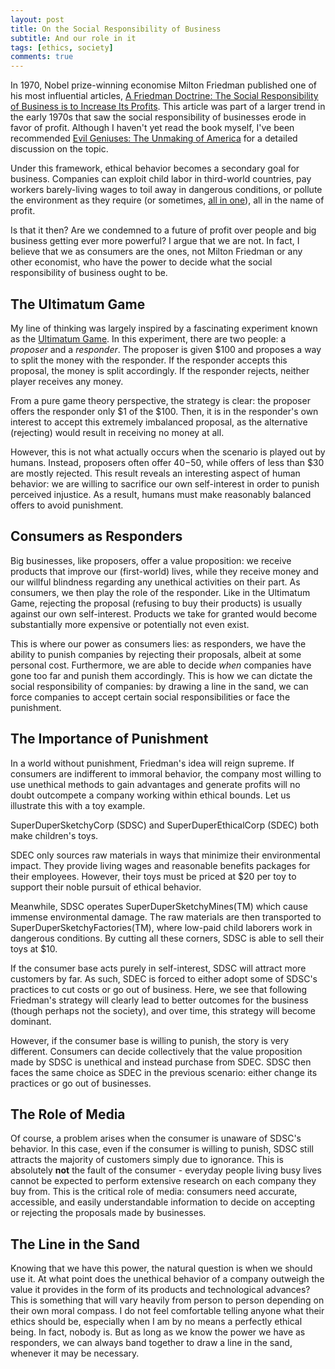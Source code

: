 ```yaml
---
layout: post
title: On the Social Responsibility of Business
subtitle: And our role in it
tags: [ethics, society]
comments: true
---
```


In 1970, Nobel prize-winning economise Milton Friedman published one of his most influential articles, [A Friedman Doctrine: The Social Responsibility of Business is to Increase Its Profits](https://www.nytimes.com/1970/09/13/archives/a-friedman-doctrine-the-social-responsibility-of-business-is-to.html). This article was part of a larger trend in the early 1970s that saw the social responsibility of businesses erode in favor of profit. Although I haven't yet read the book myself, I've been recommended [Evil Geniuses: The Unmaking of America](https://www.amazon.com/Evil-Geniuses-Unmaking-America-History/dp/1984801341) for a detailed discussion on the topic.

Under this framework, ethical behavior becomes a secondary goal for business. Companies can exploit child labor in third-world countries, pay workers barely-living wages to toil away in dangerous conditions, or pollute the environment as they require (or sometimes, [all in one](https://www.theguardian.com/global-development/2019/dec/18/how-the-race-for-cobalt-risks-turning-it-from-miracle-metal-to-deadly-chemical)), all in the name of profit.

Is that it then? Are we condemned to a future of profit over people and big business getting ever more powerful? I argue that we are not. In fact, I believe that we as consumers are the ones, not Milton Friedman or any other economist, who have the power to decide what the social responsibility of business ought to be.

## The Ultimatum Game
My line of thinking was largely inspired by a fascinating experiment known as the [Ultimatum Game](https://en.wikipedia.org/wiki/Ultimatum_game). In this experiment, there are two people: a *proposer* and a *responder*. The proposer is given $100 and proposes a way to split the money with the responder. If the responder accepts this proposal, the money is split accordingly. If the responder rejects, neither player receives any money.

From a pure game theory perspective, the strategy is clear: the proposer offers the responder only $1 of the $100. Then, it is in the responder's own interest to accept this extremely imbalanced proposal, as the alternative (rejecting) would result in receiving no money at all.

However, this is not what actually occurs when the scenario is played out by humans. Instead, proposers often offer $40-$50, while offers of less than $30 are mostly rejected. This result reveals an interesting aspect of human behavior: we are willing to sacrifice our own self-interest in order to punish perceived injustice. As a result, humans must make reasonably balanced offers to avoid punishment.

## Consumers as Responders
Big businesses, like proposers, offer a value proposition: we receive products that improve our (first-world) lives, while they receive money and our willful blindness regarding any unethical activities on their part. As consumers, we then play the role of the responder. Like in the Ultimatum Game, rejecting the proposal (refusing to buy their products) is usually against our own self-interest. Products we take for granted would become substantially more expensive or potentially not even exist.

This is where our power as consumers lies: as responders, we have the ability to punish companies by rejecting their proposals, albeit at some personal cost. Furthermore, we are able to decide *when* companies have gone too far and punish them accordingly. This is how we can dictate the social responsibility of companies: by drawing a line in the sand, we can force companies to accept certain social responsibilities or face the punishment.

## The Importance of Punishment
In a world without punishment, Friedman's idea will reign supreme. If consumers are indifferent to immoral behavior, the company most willing to use unethical methods to gain advantages and generate profits will no doubt outcompete a company working within ethical bounds. Let us illustrate this with a toy example.

SuperDuperSketchyCorp (SDSC) and SuperDuperEthicalCorp (SDEC) both make children's toys.

SDEC only sources raw materials in ways that minimize their environmental impact. They provide living wages and reasonable benefits packages for their employees. However, their toys must be priced at $20 per toy to support their noble pursuit of ethical behavior.

Meanwhile, SDSC operates SuperDuperSketchyMines(TM) which cause immense environmental damage. The raw materials are then transported to SuperDuperSketchyFactories(TM), where low-paid child laborers work in dangerous conditions. By cutting all these corners, SDSC is able to sell their toys at $10.

If the consumer base acts purely in self-interest, SDSC will attract more customers by far. As such, SDEC is forced to either adopt some of SDSC's practices to cut costs or go out of business. Here, we see that following Friedman's strategy will clearly lead to better outcomes for the business (though perhaps not the society), and over time, this strategy will become dominant.

However, if the consumer base is willing to punish, the story is very different. Consumers can decide collectively that the value proposition made by SDSC is unethical and instead purchase from SDEC. SDSC then faces the same choice as SDEC in the previous scenario: either change its practices or go out of businesses.

## The Role of Media
Of course, a problem arises when the consumer is unaware of SDSC's behavior. In this case, even if the consumer is willing to punish, SDSC still attracts the majority of customers simply due to ignorance. This is absolutely **not** the fault of the consumer - everyday people living busy lives cannot be expected to perform extensive research on each company they buy from. This is the critical role of media: consumers need accurate, accessible, and easily understandable information to decide on accepting or rejecting the proposals made by businesses.

## The Line in the Sand
Knowing that we have this power, the natural question is when we should use it. At what point does the unethical behavior of a company outweigh the value it provides in the form of its products and technological advances? This is something that will vary heavily from person to person depending on their own moral compass. I do not feel comfortable telling anyone what their ethics should be, especially when I am by no means a perfectly ethical being. In fact, nobody is. But as long as we know the power we have as responders, we can always band together to draw a line in the sand, whenever it may be necessary.